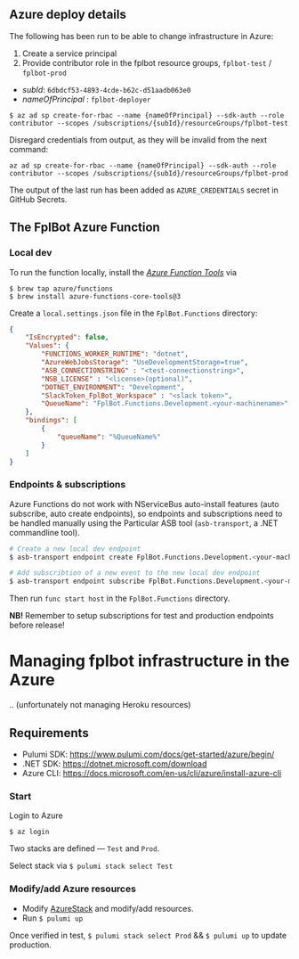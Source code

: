 ## Azure deploy details

The following has been run to be able to change infrastructure in Azure:
1) Create a service principal
2) Provide contributor role in the fplbot resource groups, `fplbot-test` / `fplbot-prod`


- _subId_:  `6dbdcf53-4893-4cde-b62c-d51aadb063e0`
- _nameOfPrincipal_ : `fplbot-deployer`

```shell
$ az ad sp create-for-rbac --name {nameOfPrincipal} --sdk-auth --role contributor --scopes /subscriptions/{subId}/resourceGroups/fplbot-test
```

Disregard credentials from output, as they will be invalid from the next command:

```shell
az ad sp create-for-rbac --name {nameOfPrincipal} --sdk-auth --role contributor --scopes /subscriptions/{subId}/resourceGroups/fplbot-prod
```

The output of the last run has been added as `AZURE_CREDENTIALS` secret in GitHub Secrets.



## The FplBot Azure Function

### Local dev

To run the function locally, install the _[Azure Function Tools](https://docs.microsoft.com/en-us/azure/azure-functions/functions-run-local?tabs=macos%2Ccsharp%2Cbash#v2)_ via
 ```
$ brew tap azure/functions
$ brew install azure-functions-core-tools@3
```

Create a `local.settings.json` file in the `FplBot.Functions` directory:

```json
{
    "IsEncrypted": false,
    "Values": {
        "FUNCTIONS_WORKER_RUNTIME": "dotnet",
        "AzureWebJobsStorage": "UseDevelopmentStorage=true",
        "ASB_CONNECTIONSTRING" : "<test-connectionstring>",
        "NSB_LICENSE" : "<license>(optional)",
        "DOTNET_ENVIRONMENT": "Development",
        "SlackToken_FplBot_Workspace" : "<slack token>",
        "QueueName": "FplBot.Functions.Development.<your-machinename>"
    },
    "bindings": [
        {
            "queueName": "%QueueName%"
        }
    ]
}
```

### Endpoints & subscriptions

Azure Functions do not work with NServiceBus auto-install features (auto subscribe, auto create endpoints), so endpoints and subscriptions need to be handled manually using the Particular ASB tool (`asb-transport`, a .NET commandline tool).


```bash
# Create a new local dev endpoint
$ asb-transport endpoint create FplBot.Functions.Development.<your-machinename> -c "$ASB_CONNECTIONSTRING" -t bundle-1.<your-machinename>
```


```bash
# Add subscribtion of a new event to the new local dev endpoint
$ asb-transport endpoint subscribe FplBot.Functions.Development.<your-machinename> SomeNewEvent -c "$ASB_CONNECTIONSTRING" -t bundle-1.<your-machinename>
```

Then run `func start host` in the `FplBot.Functions` directory.


**NB!** Remember to setup subscriptions for test and production endpoints before release!


# Managing fplbot infrastructure in the Azure

.. (unfortunately not managing Heroku resources)

## Requirements

- Pulumi SDK: https://www.pulumi.com/docs/get-started/azure/begin/
- .NET SDK: https://dotnet.microsoft.com/download
- Azure CLI: https://docs.microsoft.com/en-us/cli/azure/install-azure-cli

### Start

Login to Azure

```shell
$ az login
```

Two stacks are defined — `Test` and `Prod`.

Select stack via `$ pulumi stack select Test`


### Modify/add Azure resources

- Modify [AzureStack]('./src/FplBot.Infrastructure/AzureStack.cs) and modify/add resources.
- Run `$ pulumi up`

Once verified in test, `$ pulumi stack select Prod` && `$ pulumi up` to update production.
